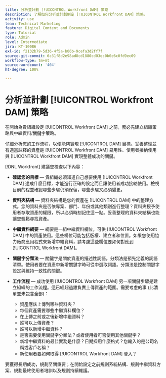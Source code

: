 ```yaml
---
title: 分析並計劃 [!UICONTROL Workfront DAM] 策略
description: 了解如何分析並計劃制定 [!UICONTROL Workfront DAM] 策略。
activity: use
team: Technical Marketing
feature: Digital Content and Documents
type: Tutorial
role: Admin
level: Intermediate
jira: KT-10086
exl-id: f2132b79-5d36-4f5a-b06b-9cefa3d2ff7f
source-git-commit: 6c31f8d2e98ad8cd1880cd03ec0b0e6c0fd9ec09
workflow-type: tm+mt
source-wordcount: '404'
ht-degree: 100%

---
```


# 分析並計劃 [!UICONTROL Workfront DAM] 策略

在開始為貴組織設定 [!UICONTROL Workfront DAM] 之前，務必先建立組織策略與中繼資料/關鍵字策略。

仔細分析您的工作流程，以便能夠實現 [!UICONTROL DAM] 目標。妥善整理並有適當註釋的資產是 [!UICONTROL Workfront DAM] 易用性、使用者接納使用與 [!UICONTROL Workfront DAM] 實現整體成功的關鍵。

[!DNL Workfront] 建議您檢查以下內容：

* **確認您的目標** — 貴組織必須知道自己想要使用 [!UICONTROL Workfront DAM] 達成什麼目標，才能進行正確的設定而且讓使用者成功接納使用。檢視目前的程並確認哪些步驟仍須保留，哪些步驟又必須變更。
* **資料夾結構** — 資料夾結構是您的資產在 [!UICONTROL DAM] 中的整理方式。您的資料夾是否依專案、部門、年份或其他類別進行整理？資料夾授予使用者存取資產的權限，所以必須時刻記住這一點。妥善整理的資料夾結構也能讓您輕鬆尋找資產。
* **中繼資料綱要** — 綱要是一組中繼資料欄位，可供 [!UICONTROL Workfront DAM] 中的資產使用。這些欄位可能包括版權、建立者和位置。如果您使用協力廠商應用程式來新增中繼資料，請考慮這些欄位要如何對應到 [!UICONTROL Workfront DAM]。
* **關鍵字分類法** — 關鍵字是關於資產的描述性詞語。分類法是預先定義的詞語清單。使用者要在資產中新增關鍵字時可從中選取詞語。分類法是控制關鍵字設定與維持一致性的關鍵。
* **工作流程** — 成功使用 [!UICONTROL Workfront DAM] 另一項關鍵步驟是建立組織的工作流程。這已經超過誰負責上傳資產的範圍。需要考慮的事 (此清單並未包含全部)：

   * 資產應該上傳到哪些資料夾？
   * 每個資產需要哪些中繼資料欄位？
   * 在上傳之前或之後新增中繼資料？
   * 誰可以上傳資產？
   * 誰可以新增中繼資料？
   * 是否需要使用關鍵字分類法？或者使用者可否使用其他關鍵字？
   * 新增中繼資料的最佳實務是什麼？日期採用什麼格式？您輸入的是公司名稱或客戶名稱？
   * 新使用者要如何取得 [!UICONTROL Workfront DAM] 登入？

要獲得長期成功，規劃至關重要；在開始設定之前規劃系統結構、規劃中繼資料方案、規劃最終使用者培訓以及規劃持續維護。
